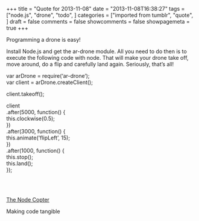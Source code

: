 +++
title = "Quote for 2013-11-08"
date = "2013-11-08T16:38:27"
tags = ["node.js", "drone", "todo", ]
categories = ["imported from tumblr", "quote", ]
draft = false
comments = false
showcomments = false
showpagemeta = true
+++

<p>Programming a drone is easy!</p>

<p>Install Node.js and get the ar-drone module. All you need to do then is to execute the following code with node. That will make your drone take off, move around, do a flip and carefully land again. Seriously, that&rsquo;s all!</p>

<p>var arDrone = require(&lsquo;ar-drone&rsquo;);<br/>
var client = arDrone.createClient();</p>

<p>client.takeoff();</p>

<p>client<br/>
  .after(5000, function() {<br/>
    this.clockwise(0.5);<br/>
  })<br/>
  .after(3000, function() {<br/>
    this.animate('flipLeft&rsquo;, 15);<br/>
  })<br/>
  .after(1000, function() {<br/>
    this.stop();<br/>
    this.land();<br/>
  });</p><br /><br /><p><a href="http://nodecopter.com/" target="_blank">The Node Copter</a></p>
<p>Making code tangible</p>